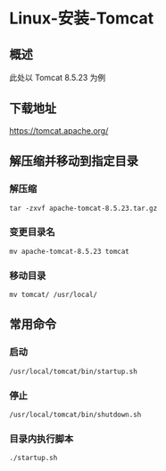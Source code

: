 # Linux-安装-Tomcat
## 概述
此处以 Tomcat 8.5.23 为例

## 下载地址
https://tomcat.apache.org/

## 解压缩并移动到指定目录
### 解压缩
```
tar -zxvf apache-tomcat-8.5.23.tar.gz
```
### 变更目录名
```
mv apache-tomcat-8.5.23 tomcat
```
### 移动目录
```
mv tomcat/ /usr/local/
```
## 常用命令
### 启动
```
/usr/local/tomcat/bin/startup.sh
```
### 停止
```
/usr/local/tomcat/bin/shutdown.sh
```
### 目录内执行脚本
```
./startup.sh
```
